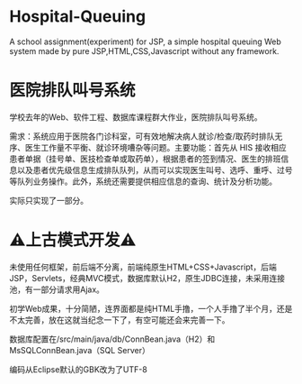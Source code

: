 # Hospital-Queuing
A school assignment(experiment) for JSP, a simple hospital queuing Web system made by pure JSP,HTML,CSS,Javascript without any framework.

# 医院排队叫号系统
学校去年的Web、软件工程、数据库课程群大作业，医院排队叫号系统。

需求：系统应用于医院各门诊科室，可有效地解决病人就诊/检查/取药时排队无序、医生工作量不平衡、就诊环境嘈杂等问题。主要功能：首先从 HIS 接收相应患者单据（挂号单、医技检查单或取药单），根据患者的签到情况、医生的排班信息以及患者优先级信息生成排队队列，从而可以实现医生叫号、选呼、重呼、过号等队列业务操作。此外，系统还需要提供相应信息的查询、统计及分析功能。

实际只实现了一部分。

# ⚠上古模式开发⚠
未使用任何框架，前后端不分离，前端纯原生HTML+CSS+Javascript，后端JSP，Servlets，经典MVC模式，数据库默认H2，原生JDBC连接，未采用连接池，有一部分请求用Ajax。

初学Web成果，十分简陋，连界面都是纯HTML手撸，一个人手撸了半个月，还是不太完善，放在这就当纪念一下了，有空可能还会来完善一下。

数据库配置在/src/main/java/db/ConnBean.java（H2）和MsSQLConnBean.java（SQL Server）

编码从Eclipse默认的GBK改为了UTF-8
